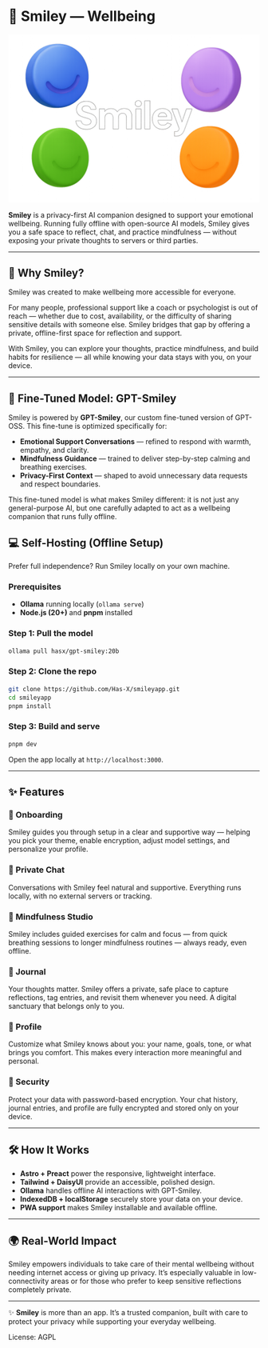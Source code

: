 # 🌟 Smiley — Wellbeing

![Smiley Banner](public/smileyback-min.png)

**Smiley** is a privacy-first AI companion designed to support your emotional wellbeing. Running fully offline with open-source AI models, Smiley gives you a safe space to reflect, chat, and practice mindfulness — without exposing your private thoughts to servers or third parties.

---

## 🌱 Why Smiley?

Smiley was created to make wellbeing more accessible for everyone.

For many people, professional support like a coach or psychologist is out of reach — whether due to cost, availability, or the difficulty of sharing sensitive details with someone else. Smiley bridges that gap by offering a private, offline-first space for reflection and support.

With Smiley, you can explore your thoughts, practice mindfulness, and build habits for resilience — all while knowing your data stays with you, on your device.

---

## 🎯 Fine-Tuned Model: GPT-Smiley

Smiley is powered by **GPT-Smiley**, our custom fine-tuned version of GPT-OSS. This fine-tune is optimized specifically for:

* **Emotional Support Conversations** — refined to respond with warmth, empathy, and clarity.
* **Mindfulness Guidance** — trained to deliver step-by-step calming and breathing exercises.
* **Privacy-First Context** — shaped to avoid unnecessary data requests and respect boundaries.

This fine-tuned model is what makes Smiley different: it is not just any general-purpose AI, but one carefully adapted to act as a wellbeing companion that runs fully offline.

## 💻 Self-Hosting (Offline Setup)

Prefer full independence? Run Smiley locally on your own machine.

### Prerequisites

* **Ollama** running locally (`ollama serve`)
* **Node.js (20+)** and **pnpm** installed

### Step 1: Pull the model

```bash
ollama pull hasx/gpt-smiley:20b
```

### Step 2: Clone the repo

```bash
git clone https://github.com/Has-X/smileyapp.git
cd smileyapp
pnpm install
```

### Step 3: Build and serve

```bash
pnpm dev
```

Open the app locally at `http://localhost:3000`.

---

## ✨ Features

### 🚪 Onboarding

Smiley guides you through setup in a clear and supportive way — helping you pick your theme, enable encryption, adjust model settings, and personalize your profile.

### 💬 Private Chat

Conversations with Smiley feel natural and supportive. Everything runs locally, with no external servers or tracking.

### 🧘 Mindfulness Studio

Smiley includes guided exercises for calm and focus — from quick breathing sessions to longer mindfulness routines — always ready, even offline.

### 📖 Journal

Your thoughts matter. Smiley offers a private, safe place to capture reflections, tag entries, and revisit them whenever you need. A digital sanctuary that belongs only to you.

### 👤 Profile

Customize what Smiley knows about you: your name, goals, tone, or what brings you comfort. This makes every interaction more meaningful and personal.

### 🔐 Security

Protect your data with password-based encryption. Your chat history, journal entries, and profile are fully encrypted and stored only on your device.

---

## 🛠️ How It Works

* **Astro + Preact** power the responsive, lightweight interface.
* **Tailwind + DaisyUI** provide an accessible, polished design.
* **Ollama** handles offline AI interactions with GPT-Smiley.
* **IndexedDB + localStorage** securely store your data on your device.
* **PWA support** makes Smiley installable and available offline.

---

## 🌍 Real-World Impact

Smiley empowers individuals to take care of their mental wellbeing without needing internet access or giving up privacy. It’s especially valuable in low-connectivity areas or for those who prefer to keep sensitive reflections completely private.

---

✨ **Smiley** is more than an app. It’s a trusted companion, built with care to protect your privacy while supporting your everyday wellbeing.

License: AGPL